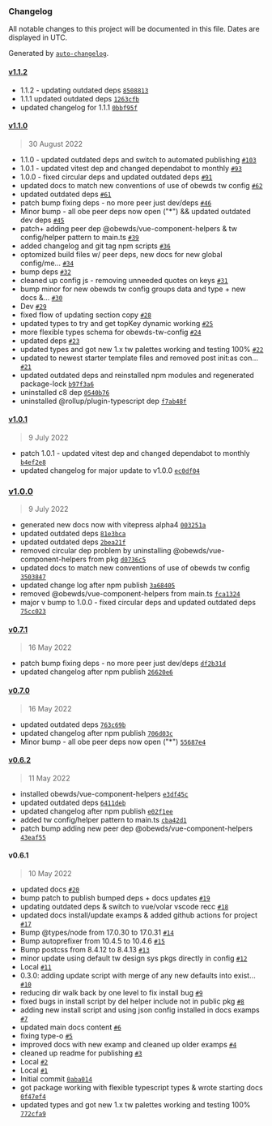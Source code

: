 ### Changelog

All notable changes to this project will be documented in this file. Dates are displayed in UTC.

Generated by [`auto-changelog`](https://github.com/CookPete/auto-changelog).

#### [v1.1.2](https://github.com/obewds/obewds-tw-config/compare/v1.1.0...v1.1.2)

- 1.1.2 - updating outdated deps [`8508813`](https://github.com/obewds/obewds-tw-config/commit/8508813ac81cb1d1d6410bc08eeaad7bf505da78)
- 1.1.1 updated outdated deps [`1263cfb`](https://github.com/obewds/obewds-tw-config/commit/1263cfbf15ae900497ee6635b7babf0ed0bc66be)
- updated changelog for 1.1.1 [`0bbf95f`](https://github.com/obewds/obewds-tw-config/commit/0bbf95fe55678b5c91af3cf64b4bd0b037da5974)

#### [v1.1.0](https://github.com/obewds/obewds-tw-config/compare/v1.0.1...v1.1.0)

> 30 August 2022

- 1.1.0 - updated outdated deps and switch to automated publishing [`#103`](https://github.com/obewds/obewds-tw-config/pull/103)
- 1.0.1 - updated vitest dep and changed dependabot to monthly [`#93`](https://github.com/obewds/obewds-tw-config/pull/93)
- 1.0.0 - fixed circular deps and updated outdated deps [`#91`](https://github.com/obewds/obewds-tw-config/pull/91)
- updated docs to match new conventions of use of obewds tw config [`#62`](https://github.com/obewds/obewds-tw-config/pull/62)
- updated outdated deps [`#61`](https://github.com/obewds/obewds-tw-config/pull/61)
- patch bump fixing deps - no more peer just dev/deps [`#46`](https://github.com/obewds/obewds-tw-config/pull/46)
- Minor bump - all obe peer deps now open ("*") && updated outdated dev deps [`#45`](https://github.com/obewds/obewds-tw-config/pull/45)
- patch+ adding peer dep @obewds/vue-component-helpers & tw config/helper pattern to main.ts [`#39`](https://github.com/obewds/obewds-tw-config/pull/39)
- added changelog and git tag npm scripts [`#36`](https://github.com/obewds/obewds-tw-config/pull/36)
- optomized build files w/ peer deps, new docs for new global config/me… [`#34`](https://github.com/obewds/obewds-tw-config/pull/34)
- bump deps [`#32`](https://github.com/obewds/obewds-tw-config/pull/32)
- cleaned up config js - removing unneeded quotes on keys [`#31`](https://github.com/obewds/obewds-tw-config/pull/31)
- bump minor for new obewds tw config groups data and type + new docs &… [`#30`](https://github.com/obewds/obewds-tw-config/pull/30)
- Dev [`#29`](https://github.com/obewds/obewds-tw-config/pull/29)
- fixed flow of updating section copy [`#28`](https://github.com/obewds/obewds-tw-config/pull/28)
- updated types to try and get topKey dynamic working [`#25`](https://github.com/obewds/obewds-tw-config/pull/25)
- more flexible types schema for obewds-tw-config [`#24`](https://github.com/obewds/obewds-tw-config/pull/24)
- updated deps [`#23`](https://github.com/obewds/obewds-tw-config/pull/23)
- updated types and got new 1.x tw palettes working and testing 100% [`#22`](https://github.com/obewds/obewds-tw-config/pull/22)
- updated to newest starter template files and removed post init:as con… [`#21`](https://github.com/obewds/obewds-tw-config/pull/21)
- updated outdated deps and reinstalled npm modules and regenerated package-lock [`b97f3a6`](https://github.com/obewds/obewds-tw-config/commit/b97f3a606add662cdeac20dc72059a7724388425)
- uninstalled c8 dep [`0540b76`](https://github.com/obewds/obewds-tw-config/commit/0540b765aa6e7c37a943de6a9399d19e4cb9824a)
- uninstalled @rollup/plugin-typescript dep [`f7ab48f`](https://github.com/obewds/obewds-tw-config/commit/f7ab48f2fbe5a293ad46535727df57c4f379955a)

#### [v1.0.1](https://github.com/obewds/obewds-tw-config/compare/v1.0.0...v1.0.1)

> 9 July 2022

- patch 1.0.1 - updated vitest dep and changed dependabot to monthly [`b4ef2e8`](https://github.com/obewds/obewds-tw-config/commit/b4ef2e8c4bedf75c3722a5f1a6d72fb1ab355515)
- updated changelog for major update to v1.0.0 [`ec0df04`](https://github.com/obewds/obewds-tw-config/commit/ec0df04364852c27f8aeed03488908dc22abb993)

### [v1.0.0](https://github.com/obewds/obewds-tw-config/compare/v0.7.1...v1.0.0)

> 9 July 2022

- generated new docs now with vitepress alpha4 [`003251a`](https://github.com/obewds/obewds-tw-config/commit/003251ae761bf6903cbb87da40d23a279349c37c)
- updated outdated deps [`81e3bca`](https://github.com/obewds/obewds-tw-config/commit/81e3bca426fad6a54c07cafd28847d5499d76798)
- updated outdated deps [`2bea21f`](https://github.com/obewds/obewds-tw-config/commit/2bea21f954f0d4d18747ffe16fe292c90260403a)
- removed circular dep problem by uninstalling @obewds/vue-component-helpers from pkg [`d0736c5`](https://github.com/obewds/obewds-tw-config/commit/d0736c53c9b1036e48ebc8e0e957cf86080a2942)
- updated docs to match new conventions of use of obewds tw config [`3503847`](https://github.com/obewds/obewds-tw-config/commit/3503847bfb87f0488ce923c457d0d68a6b53ddb6)
- updated change log after npm publish [`3a68405`](https://github.com/obewds/obewds-tw-config/commit/3a68405bcb94f2d52796b1bd884124265b06328c)
- removed @obewds/vue-component-helpers from main.ts [`fca1324`](https://github.com/obewds/obewds-tw-config/commit/fca1324b11f3209e9581f0d6f5a0cb8008871445)
- major v bump to 1.0.0 - fixed circular deps and updated outdated deps [`75cc023`](https://github.com/obewds/obewds-tw-config/commit/75cc023e49db15955a88134b0925e5450439d2ab)

#### [v0.7.1](https://github.com/obewds/obewds-tw-config/compare/v0.7.0...v0.7.1)

> 16 May 2022

- patch bump fixing deps - no more peer just dev/deps [`df2b31d`](https://github.com/obewds/obewds-tw-config/commit/df2b31d260e1857f33186e72bdd330b2f8607271)
- updated changelog after npm publish [`26620e6`](https://github.com/obewds/obewds-tw-config/commit/26620e60d2be81c21adb1429573cf1cb990487b8)

#### [v0.7.0](https://github.com/obewds/obewds-tw-config/compare/v0.6.2...v0.7.0)

> 16 May 2022

- updated outdated deps [`763c69b`](https://github.com/obewds/obewds-tw-config/commit/763c69b73ef18ccf1a78eacbda1e465d534a8507)
- updated changelog after npm publish [`706d03c`](https://github.com/obewds/obewds-tw-config/commit/706d03c19aa540cd23697bd0c983f44a891fc285)
- Minor bump - all obe peer deps now open ("*") [`55687e4`](https://github.com/obewds/obewds-tw-config/commit/55687e463a0d4f20ba81a18784c679cd78ce9f0b)

#### [v0.6.2](https://github.com/obewds/obewds-tw-config/compare/v0.6.1...v0.6.2)

> 11 May 2022

- installed obewds/vue-component-helpers [`e3df45c`](https://github.com/obewds/obewds-tw-config/commit/e3df45cf8c535d4a319ff5cf8ea836808ee5e19f)
- updated outdated deps [`6411deb`](https://github.com/obewds/obewds-tw-config/commit/6411debedaeeec827c1e151e3aed4ed370b31276)
- updated changelog after npm publish [`e02f1ee`](https://github.com/obewds/obewds-tw-config/commit/e02f1eee6dd15fd92a59beff29ecc206238e32d1)
- added tw config/helper pattern to main.ts [`cba42d1`](https://github.com/obewds/obewds-tw-config/commit/cba42d1ec58a0a0e1319e7915f4a685260d8a45e)
- patch bump adding new peer dep @obewds/vue-component-helpers [`43eaf55`](https://github.com/obewds/obewds-tw-config/commit/43eaf55943925fe63d2aa0ef334bf3804317fa00)

#### v0.6.1

> 10 May 2022

- updated docs [`#20`](https://github.com/obewds/obewds-tw-config/pull/20)
- bump patch to publish bumped deps + docs updates [`#19`](https://github.com/obewds/obewds-tw-config/pull/19)
- updating outdated deps & switch to vue/volar vscode recc [`#18`](https://github.com/obewds/obewds-tw-config/pull/18)
- updated docs install/update examps & added github actions for project [`#17`](https://github.com/obewds/obewds-tw-config/pull/17)
- Bump @types/node from 17.0.30 to 17.0.31 [`#14`](https://github.com/obewds/obewds-tw-config/pull/14)
- Bump autoprefixer from 10.4.5 to 10.4.6 [`#15`](https://github.com/obewds/obewds-tw-config/pull/15)
- Bump postcss from 8.4.12 to 8.4.13 [`#13`](https://github.com/obewds/obewds-tw-config/pull/13)
- minor update using default tw design sys pkgs directly in config [`#12`](https://github.com/obewds/obewds-tw-config/pull/12)
- Local [`#11`](https://github.com/obewds/obewds-tw-config/pull/11)
- 0.3.0: adding update script with merge of any new defaults into exist… [`#10`](https://github.com/obewds/obewds-tw-config/pull/10)
- reducing dir walk back by one level to fix install bug [`#9`](https://github.com/obewds/obewds-tw-config/pull/9)
- fixed bugs in install script by del helper include not in public pkg [`#8`](https://github.com/obewds/obewds-tw-config/pull/8)
- adding new install script and using json config installed in docs examps [`#7`](https://github.com/obewds/obewds-tw-config/pull/7)
- updated main docs content [`#6`](https://github.com/obewds/obewds-tw-config/pull/6)
- fixing type-o [`#5`](https://github.com/obewds/obewds-tw-config/pull/5)
- improved docs with new examp and cleaned up older examps [`#4`](https://github.com/obewds/obewds-tw-config/pull/4)
- cleaned up readme for publishing [`#3`](https://github.com/obewds/obewds-tw-config/pull/3)
- Local [`#2`](https://github.com/obewds/obewds-tw-config/pull/2)
- Local [`#1`](https://github.com/obewds/obewds-tw-config/pull/1)
- Initial commit [`0aba014`](https://github.com/obewds/obewds-tw-config/commit/0aba01429f434f6b1630e6157dd73046af36d8af)
- got package working with flexible typescript types & wrote starting docs [`0f47ef4`](https://github.com/obewds/obewds-tw-config/commit/0f47ef466611ce6f62c6eb250dace2d2c15a915c)
- updated types and got new 1.x tw palettes working and testing 100% [`772cfa9`](https://github.com/obewds/obewds-tw-config/commit/772cfa9b9b6eac64370b37271e048c4303d03e8f)
